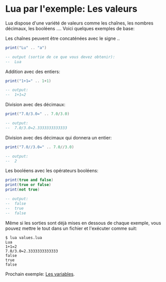 # Lua par l'exemple: Les valeurs

Lua dispose d'une variété de valeurs comme les chaînes, les nombres décimaux, les booléens …. Voici quelques exemples de base:

Les chaînes peuvent être concaténées avec le signe ..

```lua
print("Lu" .. "a")

-- output (sortie de ce que vous devez obtenir):
--  Lua
```

Addition avec des entiers:
```lua
print("1+1=" .. 1+1)

-- output:
--  1+1=2
```

Division avec des décimaux:
```lua
print("7.0/3.0=" .. 7.0/3.0)

-- output:
--  7.0/3.0=2.3333333333333
```

Division avec des décimaux qui donnera un entier:
```lua
print("7.0//3.0=" .. 7.0//3.0)

-- output:
--  2
```

Les booléens avec les opérateurs booléens:
```lua
print(true and false)
print(true or false)
print(not true)

-- output:
--  false
--  true
--  false
```

Même si les sorties sont déjà mises en dessous de chaque exemple, vous pouvez mettre le tout dans un fichier et l'exécuter comme suit:

```shell
$ lua values.lua
Lua
1+1=2
7.0/3.0=2.3333333333333
false
true
false
```

Prochain exemple: [Les variables](variables.md).